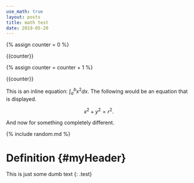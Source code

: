 ```yaml
---
use_math: true
layout: posts
title: math test
date: 2019-05-20
---
```


{% assign counter = 0 %}

{{counter}}

{% assign counter = counter + 1 %}

{{counter}}

This is an inline equation: $\int_a^b x^2 dx$. The following would be an equation that is displayed.

$$x^2 + y^2 = r^2.$$

And now for something completely different.

{% include random.md %}

# Definition {#myHeader}

This is just some dumb text 
{: .test}

